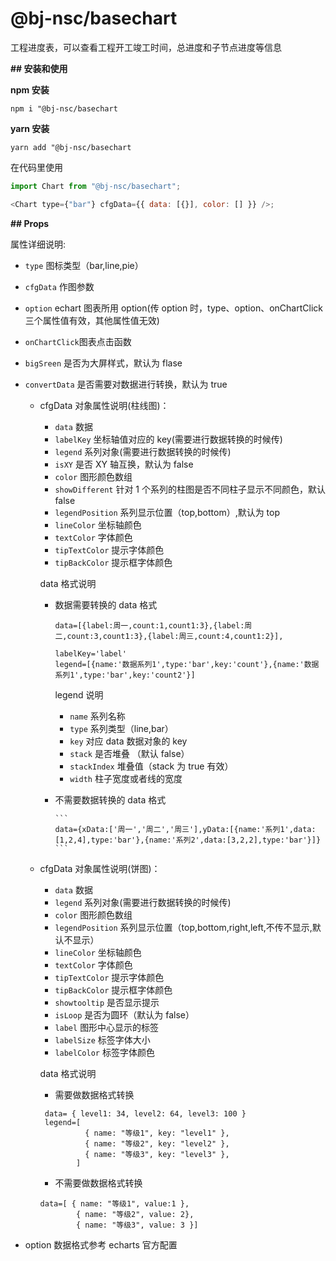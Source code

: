 # @bj-nsc/basechart

工程进度表，可以查看工程开工竣工时间，总进度和子节点进度等信息

**## 安装和使用**

**npm 安装**

```
npm i "@bj-nsc/basechart
```

**yarn 安装**

```
yarn add "@bj-nsc/basechart
```

在代码里使用

```javascript
import Chart from "@bj-nsc/basechart";

<Chart type={"bar"} cfgData={{ data: [{}], color: [] }} />;
```

**## Props**

属性详细说明:

- `type` 图标类型（bar,line,pie）
- `cfgData` 作图参数
- `option` echart 图表所用 option(传 option 时，type、option、onChartClick 三个属性值有效，其他属性值无效)
- `onChartClick`图表点击函数
- `bigSreen` 是否为大屏样式，默认为 flase
- `convertData` 是否需要对数据进行转换，默认为 true

  - cfgData 对象属性说明(柱线图)：

    - `data` 数据
    - `labelKey` 坐标轴值对应的 key(需要进行数据转换的时候传)
    - `legend` 系列对象(需要进行数据转换的时候传)
    - `isXY` 是否 XY 轴互换，默认为 false
    - `color` 图形颜色数组
    - `showDifferent` 针对 1 个系列的柱图是否不同柱子显示不同颜色，默认 false
    - `legendPosition` 系列显示位置（top,bottom）,默认为 top
    - `lineColor` 坐标轴颜色
    - `textColor` 字体颜色
    - `tipTextColor` 提示字体颜色
    - `tipBackColor` 提示框字体颜色

    data 格式说明

    - 数据需要转换的 data 格式

      ```
      data=[{label:周一,count:1,count1:3},{label:周二,count:3,count1:3},{label:周三,count:4,count1:2}],

      labelKey='label'
      legend=[{name:'数据系列1',type:'bar',key:'count'},{name:'数据系列1',type:'bar',key:'count2'}]
      ```

      legend 说明

      - `name` 系列名称
      - `type` 系列类型（line,bar）
      - `key` 对应 data 数据对象的 key
      - `stack` 是否堆叠 （默认 false）
      - `stackIndex` 堆叠值（stack 为 true 有效）
      - `width` 柱子宽度或者线的宽度

    - 不需要数据转换的 data 格式

          ```
          data={xData:['周一','周二','周三'],yData:[{name:'系列1',data:[1,2,4],type:'bar'},{name:'系列2',data:[3,2,2],type:'bar'}]}
          ```

  - cfgData 对象属性说明(饼图)：

    - `data` 数据
    - `legend` 系列对象(需要进行数据转换的时候传)
    - `color` 图形颜色数组
    - `legendPosition` 系列显示位置（top,bottom,right,left,不传不显示,默认不显示）
    - `lineColor` 坐标轴颜色
    - `textColor` 字体颜色
    - `tipTextColor` 提示字体颜色
    - `tipBackColor` 提示框字体颜色
    - `showtooltip` 是否显示提示
    - `isLoop` 是否为圆环（默认为 false）
    - `label` 图形中心显示的标签
    - `labelSize` 标签字体大小
    - `labelColor` 标签字体颜色

    data 格式说明

    - 需要做数据格式转换

    ```
     data= { level1: 34, level2: 64, level3: 100 }
     legend=[
              { name: "等级1", key: "level1" },
              { name: "等级2", key: "level2" },
              { name: "等级3", key: "level3" },
            ]
    ```

    - 不需要做数据格式转换

    ```
    data=[ { name: "等级1", value:1 },
            { name: "等级2", value: 2},
            { name: "等级3", value: 3 }]
    ```

* option 数据格式参考 echarts 官方配置
